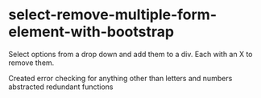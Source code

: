 # select-remove-multiple-form-element-with-bootstrap
Select options from a drop down and add them to a div. Each with an X to remove them.  

Created error checking for anything other than letters and numbers  
abstracted redundant functions
